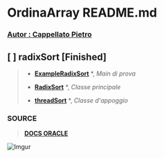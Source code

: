 # OrdinaArray README.md 
### [ Autor : Cappellato Pietro](https://github.com/ObZenTish)

## [ ] radixSort [Finished]

> * **[ExampleRadixSort](https://github.com/ObZenTish/TPSIT_4IC/blob/master/OrdinaArray/radixSort/ExampleRadixSort.java)** *, *Main di prova*
>
> * **[RadixSort](https://github.com/ObZenTish/TPSIT_4IC/blob/master/OrdinaArray/radixSort/RadixSort.java)** *, *Classe principale*
>
> * **[threadSort](https://github.com/ObZenTish/TPSIT_4IC/blob/master/OrdinaArray/radixSort/threadSort.java)** *, *Classe d'appoggio*

### SOURCE

> **[DOCS ORACLE](https://docs.oracle.com/javase/7/docs/api/java/lang/System.html#nanoTime())**

![Imgur](https://i.imgur.com/TQGnabh.gif)

